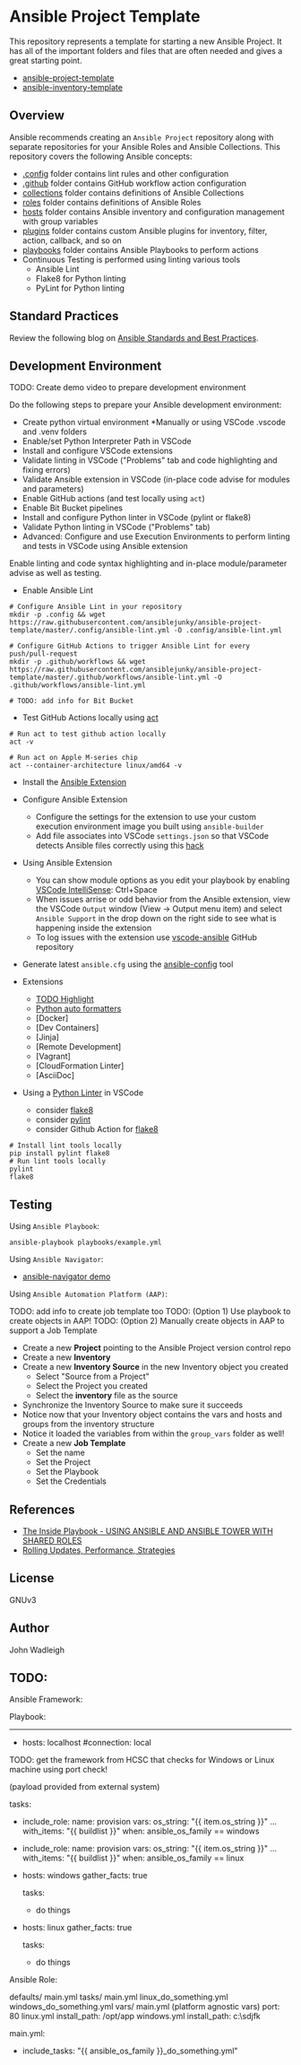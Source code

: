 # Ansible Project Template

This repository represents a template for starting a new Ansible Project. It has all of the important folders and files that are often needed and gives a great starting point.

- [ansible-project-template](https://github.com/ansiblejunky/ansible-project-template)
- [ansible-inventory-template](https://github.com/ansiblejunky/ansible-inventory-template)

## Overview

Ansible recommends creating an `Ansible Project` repository along with separate repositories for your Ansible Roles and Ansible Collections. This repository covers the following Ansible concepts:

- [.config](.config) folder contains lint rules and other configuration
- [.github](.github) folder contains GitHub workflow action configuration
- [collections](./collections/) folder contains definitions of Ansible Collections
- [roles](./roles/) folder contains definitions of Ansible Roles
- [hosts](./hosts/) folder contains Ansible inventory and configuration management with group variables
- [plugins](./plugins/) folder contains custom Ansible plugins for inventory, filter, action, callback, and so on
- [playbooks](./playbooks/) folder contains Ansible Playbooks to perform actions
- Continuous Testing is performed using linting various tools
  - Ansible Lint
  - Flake8 for Python linting
  - PyLint for Python linting

## Standard Practices

Review the following blog on [Ansible Standards and Best Practices](https://www.ansiblejunky.com/blog/ansible-101-standards/).

## Development Environment

TODO: Create demo video to prepare development environment

Do the following steps to prepare your Ansible development environment:

- Create python virtual environment *Manually or using VSCode .vscode and .venv folders
- Enable/set Python Interpreter Path in VSCode
- Install and configure VSCode extensions
- Validate linting in VSCode ("Problems" tab and code highlighting and fixing errors)
- Validate Ansible extension in VSCode (in-place code advise for modules and parameters)
- Enable GitHub actions (and test locally using `act`)
- Enable Bit Bucket pipelines
- Install and configure Python linter in VSCode (pylint or flake8)
- Validate Python linting in VSCode ("Problems" tab)
- Advanced: Configure and use Execution Environments to perform linting and tests in VSCode using Ansible extension

Enable linting and code syntax highlighting and in-place module/parameter advise as well as testing.

- Enable Ansible Lint

```shell
# Configure Ansible Lint in your repository
mkdir -p .config && wget https://raw.githubusercontent.com/ansiblejunky/ansible-project-template/master/.config/ansible-lint.yml -O .config/ansible-lint.yml

# Configure GitHub Actions to trigger Ansible Lint for every push/pull-request
mkdir -p .github/workflows && wget https://raw.githubusercontent.com/ansiblejunky/ansible-project-template/master/.github/workflows/ansible-lint.yml -O .github/workflows/ansible-lint.yml

# TODO: add info for Bit Bucket

```

- Test GitHub Actions locally using [act](https://nektosact.com/introduction.html)

```shell
# Run act to test github action locally
act -v

# Run act on Apple M-series chip
act --container-architecture linux/amd64 -v
```

- Install the [Ansible Extension](https://marketplace.visualstudio.com/items?itemName=redhat.ansible)

- Configure Ansible Extension
  - Configure the settings for the extension to use your custom execution environment image you built using `ansible-builder`
  - Add file associates into VSCode `settings.json` so that VSCode detects Ansible files correctly using this [hack](https://github.com/ansible/vscode-ansible/issues/162#issuecomment-908133169)
  
- Using Ansible Extension
  - You can show module options as you edit your playbook by enabling [VSCode IntelliSense](https://code.visualstudio.com/docs/editor/intellisense#_intellisense-features): Ctrl+Space
  - When issues arrise or odd behavior from the Ansible extension, view the VSCode `Output` window (View -> Output menu item) and select `Ansible Support` in the drop down on the right side to see what is happening inside the extension
  - To log issues with the extension use [vscode-ansible](https://github.com/ansible/vscode-ansible) GitHub repository
- Generate latest `ansible.cfg` using the [ansible-config](https://docs.ansible.com/ansible/latest/cli/ansible-config.html) tool

- Extensions
  - [TODO Highlight](https://marketplace.visualstudio.com/items?itemName=wayou.vscode-todo-highlight)
  - [Python auto formatters](https://www.kevinpeters.net/auto-formatters-for-python)
  - [Docker]
  - [Dev Containers]
  - [Jinja]
  - [Remote Development]
  - [Vagrant]
  - [CloudFormation Linter]
  - [AsciiDoc]

- Using a [Python Linter](https://code.visualstudio.com/docs/python/linting) in VSCode
  - consider [flake8](https://flake8.pycqa.org/en/latest/user/configuration.html)
  - consider [pylint](https://www.codeac.io/documentation/pylint-configuration.html)
  - consider Github Action for [flake8](https://github.com/py-actions/flake8)

```shell
# Install lint tools locally
pip install pylint flake8
# Run lint tools locally
pylint
flake8
```

## Testing

Using `Ansible Playbook`:

```shell
ansible-playbook playbooks/example.yml
```

Using `Ansible Navigator`:

- [ansible-navigator demo](https://www.youtube.com/watch?v=J9PBKi8ydi4)

Using `Ansible Automation Platform (AAP)`:

TODO: add info to create job template too
TODO: (Option 1) Use playbook to create objects in AAP!
TODO: (Option 2) Manually create objects in AAP to support a Job Template

- Create a new **Project** pointing to the Ansible Project version control repo
- Create a new **Inventory**
- Create a new **Inventory Source** in the new Inventory object you created
  - Select "Source from a Project"
  - Select the Project you created
  - Select the **inventory** file as the source
- Synchronize the Inventory Source to make sure it succeeds
- Notice now that your Inventory object contains the vars and hosts and groups from the inventory structure
- Notice it loaded the variables from within the `group_vars` folder as well!
- Create a new **Job Template**
  - Set the name
  - Set the Project
  - Set the Playbook
  - Set the Credentials

## References

- [The Inside Playbook - USING ANSIBLE AND ANSIBLE TOWER WITH SHARED ROLES](https://www.ansible.com/blog/using-ansible-and-ansible-tower-with-shared-roles)
- [Rolling Updates, Performance, Strategies](https://docs.ansible.com/ansible/latest/user_guide/playbooks_strategies.html)

## License

GNUv3

## Author

John Wadleigh


## TODO:

Ansible Framework:

Playbook:

---
- hosts: localhost
  #connection: local

TODO: get the framework from HCSC that checks for Windows or Linux machine using port check!

  (payload provided from external system)

  tasks:
  - include_role:
      name: provision
    vars:
      os_string: "{{ item.os_string }}"
      ...
    with_items: "{{ buildlist }}"
    when: ansible_os_family == windows

  - include_role:
      name: provision
    vars:
      os_string: "{{ item.os_string }}"
      ...
    with_items: "{{ buildlist }}"
    when: ansible_os_family == linux

- hosts: windows
  gather_facts: true

  tasks:
  - do things

- hosts: linux
  gather_facts: true

  tasks:
  - do things

Ansible Role:

defaults/
   main.yml
tasks/
   main.yml
   linux_do_something.yml
   windows_do_something.yml
vars/
   main.yml (platform agnostic vars)
     port: 80
   linux.yml
     install_path: /opt/app
   windows.yml 
      install_path: c:\sdjfk

main.yml:

- include_tasks: "{{ ansible_os_family }}_do_something.yml"

